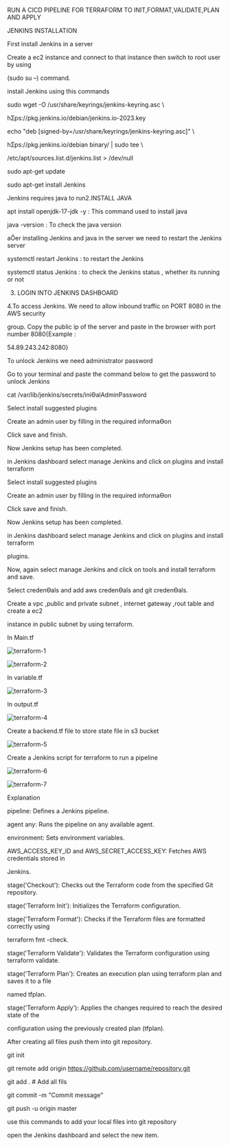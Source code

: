 RUN A CICD PIPELINE FOR TERRAFORM TO INIT,FORMAT,VALIDATE,PLAN AND APPLY

JENKINS INSTALLATION 

First install Jenkins in a server 

Create a ec2 instance and connect to that instance then switch to root user by using 

(sudo su –) command.

install Jenkins using this commands 

sudo wget -O /usr/share/keyrings/jenkins-keyring.asc \ 

 hƩps://pkg.jenkins.io/debian/jenkins.io-2023.key 
 
echo "deb [signed-by=/usr/share/keyrings/jenkins-keyring.asc]" \ 

 hƩps://pkg.jenkins.io/debian binary/ | sudo tee \ 
 
 /etc/apt/sources.list.d/jenkins.list > /dev/null 
 
sudo apt-get update 

sudo apt-get install Jenkins 

Jenkins requires java to run2.INSTALL JAVA 

apt install openjdk-17-jdk -y : This command used to install java 

java -version : To check the java version 

aŌer installing Jenkins and java in the server we need to restart the Jenkins server 


systemctl restart Jenkins : to restart the Jenkins 

systemctl status Jenkins : to check the Jenkins status , whether its running or not 

3. LOGIN INTO JENKINS DASHBOARD
   
   
4.To access Jenkins. We need to allow inbound traffic on PORT 8080 in the AWS security

group. 
Copy the public ip of the server and paste in the browser with port number 8080{Example : 

54.89.243.242:8080} 

To unlock Jenkins we need administrator password 

Go to your terminal and paste the command below to get the password to unlock Jenkins 

cat /var/lib/jenkins/secrets/iniƟalAdminPassword

Select install suggested plugins 

Create an admin user by filling in the required informaƟon

Click save and finish. 

Now Jenkins setup has been completed. 

in Jenkins dashboard select manage Jenkins and click on plugins and install terraform 

Select install suggested plugins 

Create an admin user by filling in the required informaƟon

Click save and finish. 

Now Jenkins setup has been completed. 

in Jenkins dashboard select manage Jenkins and click on plugins and install terraform 

plugins. 

Now, again select manage Jenkins and click on tools and install terraform and save. 

Select credenƟals and add aws credenƟals and git credenƟals.

 
Create a vpc ,public and private subnet , internet gateway ,rout table and create a ec2 

instance in public subnet by using terraform. 

In Main.tf

![terraform-1](https://github.com/user-attachments/assets/5bf7d625-b9bd-4d9d-a9f4-8e98346adb36)

![terraform-2](https://github.com/user-attachments/assets/3508539b-68f5-4c71-a37b-8fb062023c44)

In variable.tf

![terraform-3](https://github.com/user-attachments/assets/9a467ce9-60a6-49f9-af0a-8fe8757a29f4)

In output.tf

![terraform-4](https://github.com/user-attachments/assets/5260cd92-b24f-4557-a4df-91d1649297af)

Create a backend.tf file to store state file in s3 bucket 

![terraform-5](https://github.com/user-attachments/assets/d41d2ee7-8c28-4d39-8609-23667bea2a89)

Create a Jenkins script for terraform to run a pipeline 

![terraform-6](https://github.com/user-attachments/assets/6fd9b589-8f9b-4fb3-9b35-3210f5026b5f)

![terraform-7](https://github.com/user-attachments/assets/3cb6a7a9-eb41-4a09-b66e-a6f17782d3b4)

Explanation 

pipeline: Defines a Jenkins pipeline.

agent any: Runs the pipeline on any available agent. 

environment: Sets environment variables.

AWS_ACCESS_KEY_ID and AWS_SECRET_ACCESS_KEY: Fetches AWS credentials stored in 

Jenkins. 

stage('Checkout'): Checks out the Terraform code from the specified Git repository.

stage('Terraform Init'): Initializes the Terraform configuration.

stage('Terraform Format'): Checks if the Terraform files are formatted correctly using 

terraform fmt -check. 

stage('Terraform Validate'): Validates the Terraform configuration using terraform validate.

stage('Terraform Plan'): Creates an execution plan using terraform plan and saves it to a file 

named tfplan.

stage('Terraform Apply'): Applies the changes required to reach the desired state of the 

configuration using the previously created plan (tfplan).

After creating all files push them into git repository. 

git init 

git remote add origin https://github.com/username/repository.git

git add . # Add all fils 

git commit -m "Commit message" 

git push -u origin master

use this commands to add your local files into git repository 

open the Jenkins dashboard and select the new item.











   




